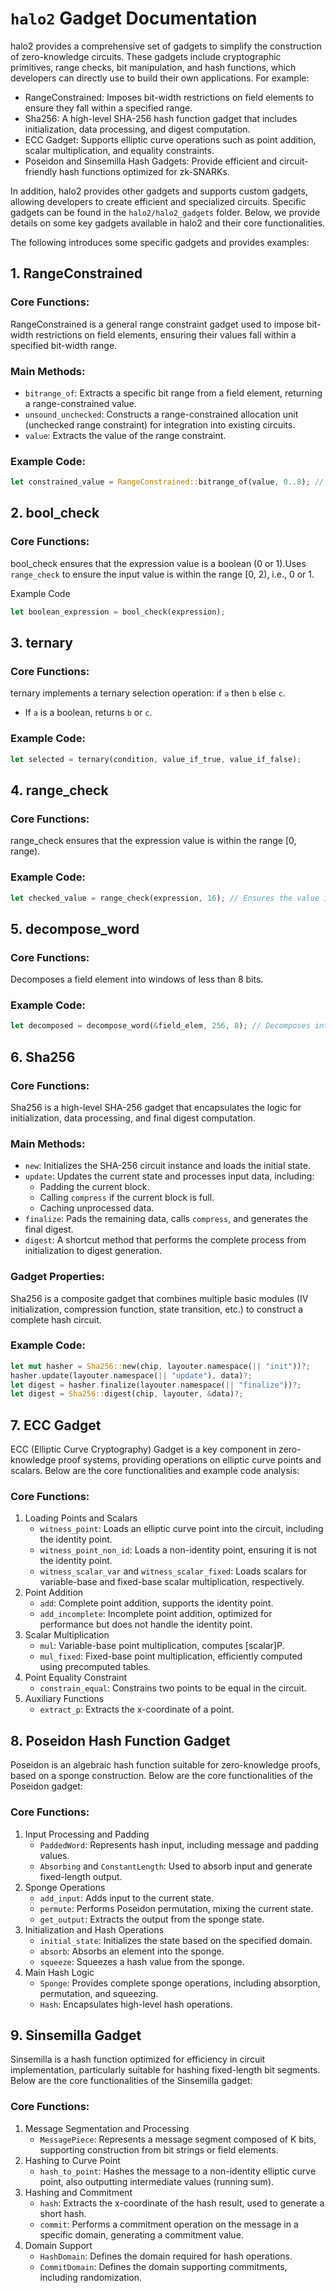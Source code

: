 # `halo2` Gadget Documentation

halo2 provides a comprehensive set of gadgets to simplify the construction of zero-knowledge circuits. These gadgets include cryptographic primitives, range checks, bit manipulation, and hash functions, which developers can directly use to build their own applications. For example:
- RangeConstrained: Imposes bit-width restrictions on field elements to ensure they fall within a specified range.
- Sha256: A high-level SHA-256 hash function gadget that includes initialization, data processing, and digest computation.
- ECC Gadget: Supports elliptic curve operations such as point addition, scalar multiplication, and equality constraints.
- Poseidon and Sinsemilla Hash Gadgets: Provide efficient and circuit-friendly hash functions optimized for zk-SNARKs.

In addition, halo2 provides other gadgets and supports custom gadgets, allowing developers to create efficient and specialized circuits. Specific gadgets can be found in the `halo2/halo2_gadgets` folder. Below, we provide details on some key gadgets available in halo2 and their core functionalities.

The following introduces some specific gadgets and provides examples:

## 1. RangeConstrained

### Core Functions:
RangeConstrained is a general range constraint gadget used to impose bit-width restrictions on field elements, ensuring their values fall within a specified bit-width range.

### Main Methods:
- `bitrange_of`: Extracts a specific bit range from a field element, returning a range-constrained value.
- `unsound_unchecked`: Constructs a range-constrained allocation unit (unchecked range constraint) for integration into existing circuits.
- `value`: Extracts the value of the range constraint.

### Example Code:
```rust
let constrained_value = RangeConstrained::bitrange_of(value, 0..8); // Extracts the lower 8 bits of the field element
```
## 2. bool_check

### Core Functions:
bool_check ensures that the expression value is a boolean (0 or 1).Uses `range_check` to ensure the input value is within the range [0, 2), i.e., 0 or 1.

Example Code
```rust
let boolean_expression = bool_check(expression);
```
## 3. ternary

### Core Functions:
ternary implements a ternary selection operation: if `a` then `b` else `c`.
- If `a` is a boolean, returns `b` or `c`.

### Example Code:
```rust
let selected = ternary(condition, value_if_true, value_if_false);
```
## 4. range_check

### Core Functions:
range_check ensures that the expression value is within the range [0, range).

### Example Code:
```rust
let checked_value = range_check(expression, 16); // Ensures the value is within the range [0, 16)
```

## 5. decompose_word

### Core Functions:
Decomposes a field element into windows of less than 8 bits.

### Example Code:
```rust
let decomposed = decompose_word(&field_elem, 256, 8); // Decomposes into 8-bit windows
```
## 6. Sha256

### Core Functions:
Sha256 is a high-level SHA-256 gadget that encapsulates the logic for initialization, data processing, and final digest computation.

### Main Methods:
- `new`: Initializes the SHA-256 circuit instance and loads the initial state.
- `update`: Updates the current state and processes input data, including:
  - Padding the current block.
  - Calling `compress` if the current block is full.
  - Caching unprocessed data.
- `finalize`: Pads the remaining data, calls `compress`, and generates the final digest.
- `digest`: A shortcut method that performs the complete process from initialization to digest generation.

### Gadget Properties:
Sha256 is a composite gadget that combines multiple basic modules (IV initialization, compression function, state transition, etc.) to construct a complete hash circuit.

### Example Code:
```rust
let mut hasher = Sha256::new(chip, layouter.namespace(|| "init"))?;
hasher.update(layouter.namespace(|| "update"), data)?;
let digest = hasher.finalize(layouter.namespace(|| "finalize"))?;
let digest = Sha256::digest(chip, layouter, &data)?;
```

## 7. ECC Gadget

ECC (Elliptic Curve Cryptography) Gadget is a key component in zero-knowledge proof systems, providing operations on elliptic curve points and scalars. Below are the core functionalities and example code analysis:

### Core Functions:
1. Loading Points and Scalars
   - `witness_point`: Loads an elliptic curve point into the circuit, including the identity point.
   - `witness_point_non_id`: Loads a non-identity point, ensuring it is not the identity point.
   - `witness_scalar_var` and `witness_scalar_fixed`: Loads scalars for variable-base and fixed-base scalar multiplication, respectively.
2. Point Addition
   - `add`: Complete point addition, supports the identity point.
   - `add_incomplete`: Incomplete point addition, optimized for performance but does not handle the identity point.
3. Scalar Multiplication
   - `mul`: Variable-base point multiplication, computes [scalar]P.
   - `mul_fixed`: Fixed-base point multiplication, efficiently computed using precomputed tables.
4. Point Equality Constraint
   - `constrain_equal`: Constrains two points to be equal in the circuit.
5. Auxiliary Functions
   - `extract_p`: Extracts the x-coordinate of a point.

## 8. Poseidon Hash Function Gadget

Poseidon is an algebraic hash function suitable for zero-knowledge proofs, based on a sponge construction. Below are the core functionalities of the Poseidon gadget:

### Core Functions:
1. Input Processing and Padding
   - `PaddedWord`: Represents hash input, including message and padding values.
   - `Absorbing` and `ConstantLength`: Used to absorb input and generate fixed-length output.
2. Sponge Operations
   - `add_input`: Adds input to the current state.
   - `permute`: Performs Poseidon permutation, mixing the current state.
   - `get_output`: Extracts the output from the sponge state.
3. Initialization and Hash Operations
   - `initial_state`: Initializes the state based on the specified domain.
   - `absorb`: Absorbs an element into the sponge.
   - `squeeze`: Squeezes a hash value from the sponge.
4. Main Hash Logic
   - `Sponge`: Provides complete sponge operations, including absorption, permutation, and squeezing.
   - `Hash`: Encapsulates high-level hash operations.

## 9. Sinsemilla Gadget

Sinsemilla is a hash function optimized for efficiency in circuit implementation, particularly suitable for hashing fixed-length bit segments. Below are the core functionalities of the Sinsemilla gadget:

### Core Functions:
1. Message Segmentation and Processing
   - `MessagePiece`: Represents a message segment composed of K bits, supporting construction from bit strings or field elements.
2. Hashing to Curve Point
   - `hash_to_point`: Hashes the message to a non-identity elliptic curve point, also outputting intermediate values (running sum).
3. Hashing and Commitment
   - `hash`: Extracts the x-coordinate of the hash result, used to generate a short hash.
   - `commit`: Performs a commitment operation on the message in a specific domain, generating a commitment value.
4. Domain Support
   - `HashDomain`: Defines the domain required for hash operations.
   - `CommitDomain`: Defines the domain supporting commitments, including randomization.